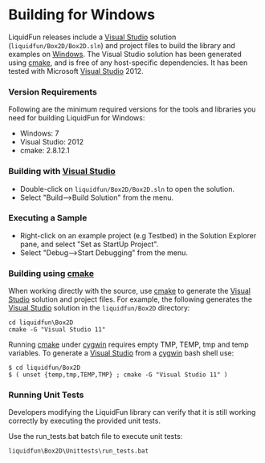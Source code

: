 # Building for Windows

LiquidFun releases include a [Visual Studio][] solution
(`liquidfun/Box2D/Box2D.sln`) and project files to build the library and
examples on [Windows][].  The Visual Studio solution has been generated using
[cmake][], and is free of any host-specific dependencies.  It has been
tested with Microsoft [Visual Studio][] 2012.

### Version Requirements

Following are the minimum required versions for the tools and libraries you
need for building LiquidFun for Windows:

-   Windows: 7
-   Visual Studio: 2012
-   cmake: 2.8.12.1

### Building with [Visual Studio][]

-   Double-click on `liquidfun/Box2D/Box2D.sln` to open the solution.
-   Select "Build-->Build Solution" from the menu.

### Executing a Sample

-   Right-click on an example project (e.g Testbed) in the Solution Explorer
    pane, and select "Set as StartUp Project".
-   Select "Debug-->Start Debugging" from the menu.

### Building using [cmake][]

When working directly with the source, use [cmake][] to generate the
[Visual Studio][] solution and project files.  For example, the following
generates the [Visual Studio][] solution in the `liquidfun/Box2D` directory:

    cd liquidfun\Box2D
    cmake -G "Visual Studio 11"

Running [cmake][] under [cygwin][] requires empty TMP, TEMP, tmp and temp
variables.  To generate a [Visual Studio][] from a [cygwin][] bash shell use:

    $ cd liquidfun/Box2D
    $ ( unset {temp,tmp,TEMP,TMP} ; cmake -G "Visual Studio 11" )

### Running Unit Tests

Developers modifying the LiquidFun library can verify that it is still working
correctly by executing the provided unit tests.

Use the run\_tests.bat batch file to execute unit tests:

    liquidfun\Box2D\Unittests\run_tests.bat

  [cmake]: http://www.cmake.org
  [Visual Studio]: http://www.visualstudio.com/
  [Windows]: http://windows.microsoft.com/
  [cygwin]: http://www.cygwin.com/
